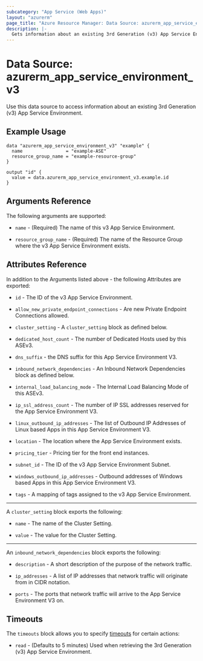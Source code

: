 ```yaml
---
subcategory: "App Service (Web Apps)"
layout: "azurerm"
page_title: "Azure Resource Manager: Data Source: azurerm_app_service_environment_v3"
description: |-
  Gets information about an existing 3rd Generation (v3) App Service Environment.
---
```


# Data Source: azurerm_app_service_environment_v3

Use this data source to access information about an existing 3rd Generation (v3) App Service Environment.

## Example Usage

```hcl
data "azurerm_app_service_environment_v3" "example" {
  name                = "example-ASE"
  resource_group_name = "example-resource-group"
}

output "id" {
  value = data.azurerm_app_service_environment_v3.example.id
}
```

## Arguments Reference

The following arguments are supported:

* `name` - (Required) The name of this v3 App Service Environment.

* `resource_group_name` - (Required) The name of the Resource Group where the v3 App Service Environment exists.

## Attributes Reference

In addition to the Arguments listed above - the following Attributes are exported: 

* `id` - The ID of the v3 App Service Environment.

* `allow_new_private_endpoint_connections` - Are new Private Endpoint Connections allowed. 

* `cluster_setting` - A `cluster_setting` block as defined below.

* `dedicated_host_count` - The number of Dedicated Hosts used by this ASEv3. 

* `dns_suffix` - the DNS suffix for this App Service Environment V3.

* `inbound_network_dependencies` - An Inbound Network Dependencies block as defined below.

* `internal_load_balancing_mode` - The Internal Load Balancing Mode of this ASEv3.  

* `ip_ssl_address_count` - The number of IP SSL addresses reserved for the App Service Environment V3.

* `linux_outbound_ip_addresses` - The list of Outbound IP Addresses of Linux based Apps in this App Service Environment V3.

* `location` - The location where the App Service Environment exists.

* `pricing_tier` - Pricing tier for the front end instances.

* `subnet_id` - The ID of the v3 App Service Environment Subnet.

* `windows_outbound_ip_addresses` - Outbound addresses of Windows based Apps in this App Service Environment V3.

* `tags` - A mapping of tags assigned to the v3 App Service Environment.

---

A `cluster_setting` block exports the following:

* `name` - The name of the Cluster Setting.

* `value` - The value for the Cluster Setting.

--- 

An `inbound_network_dependencies` block exports the following:

* `description` - A short description of the purpose of the network traffic.

* `ip_addresses` - A list of IP addresses that network traffic will originate from in CIDR notation.

* `ports` - The ports that network traffic will arrive to the App Service Environment V3 on.


## Timeouts

The `timeouts` block allows you to specify [timeouts](https://www.terraform.io/docs/configuration/resources.html#timeouts) for certain actions:

* `read` - (Defaults to 5 minutes) Used when retrieving the 3rd Generation (v3) App Service Environment.
